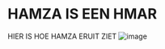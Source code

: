 # HAMZA IS EEN HMAR
HIER IS HOE HAMZA ERUIT ZIET
![image](https://user-images.githubusercontent.com/91462822/222703936-5b5266a8-cc7e-42b1-b05e-02630772dc93.png)
